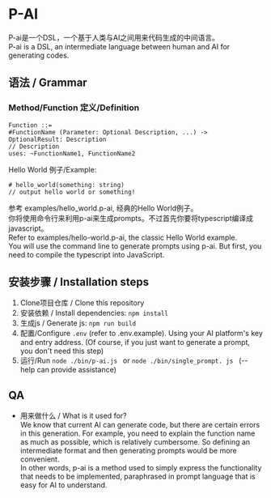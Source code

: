 # P-AI

P-ai是一个DSL，一个基于人类与AI之间用来代码生成的中间语言。  
P-ai is a DSL, an intermediate language between human and AI for generating codes.

## 语法 / Grammar

### Method/Function 定义/Definition
```
Function ::= 
#FunctionName (Parameter: Optional Description, ...) -> OptionalResult: Description
// Description
uses: ~FunctionName1, FunctionName2
```

Hello World 例子/Example:
```
# hello_world(something: string)
// output hello world or something!
```

参考 examples/hello_world.p-ai, 经典的Hello World例子。  
你将使用命令行来利用p-ai来生成prompts。不过首先你要将typescript编译成javascript。  
Refer to examples/hello-world.p-ai, the classic Hello World example.  
You will use the command line to generate prompts using p-ai. But first, you need to compile the typescript into JavaScript.

## 安装步骤 / Installation steps
1. Clone项目仓库 / Clone this repository
1. 安装依赖 / Install dependencies: `npm install`
1. 生成js / Generate js: `npm run build`
1. 配置/Configure `.env` (refer to .env.example). Using your AI platform's key and entry address. (Of course, if you just want to generate a prompt, you don't need this step)
4. 运行/Run `node ./bin/p-ai.js ` or `node ./bin/single_prompt. js ` (-- help can provide assistance)

## QA
* 用来做什么 / What is it used for?  
We know that current AI can generate code, but there are certain errors in this generation. For example, you need to explain the function name as much as possible, which is relatively cumbersome. So defining an intermediate format and then generating prompts would be more convenient.  
In other words, p-ai is a method used to simply express the functionality that needs to be implemented, paraphrased in prompt language that is easy for AI to understand.

